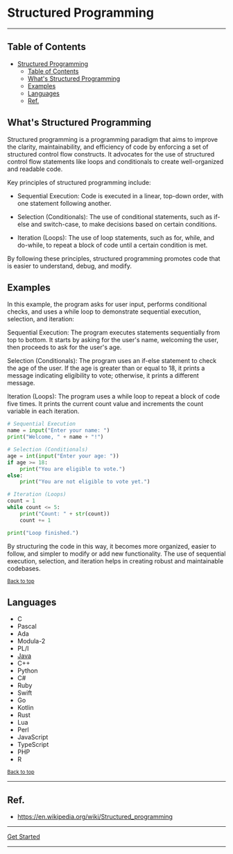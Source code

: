 # Structured Programming

---

## Table of Contents
<!-- TOC -->
* [Structured Programming](#structured-programming)
  * [Table of Contents](#table-of-contents)
  * [What's Structured Programming](#whats-structured-programming)
  * [Examples](#examples)
  * [Languages](#languages)
  * [Ref.](#ref)
<!-- TOC -->


## What's Structured Programming

Structured programming is a programming paradigm that aims to improve the clarity, maintainability, and efficiency of code by enforcing a set of structured control flow constructs. It advocates for the use of structured control flow statements like loops and conditionals to create well-organized and readable code.

Key principles of structured programming include:

- Sequential Execution: Code is executed in a linear, top-down order, with one statement following another.

- Selection (Conditionals): The use of conditional statements, such as if-else and switch-case, to make decisions based on certain conditions.

- Iteration (Loops): The use of loop statements, such as for, while, and do-while, to repeat a block of code until a certain condition is met.

By following these principles, structured programming promotes code that is easier to understand, debug, and modify.

## Examples

In this example, the program asks for user input, performs conditional checks, and uses a while loop to demonstrate sequential execution, selection, and iteration:

Sequential Execution: The program executes statements sequentially from top to bottom. It starts by asking for the user's name, welcoming the user, then proceeds to ask for the user's age.

Selection (Conditionals): The program uses an if-else statement to check the age of the user. If the age is greater than or equal to 18, it prints a message indicating eligibility to vote; otherwise, it prints a different message.

Iteration (Loops): The program uses a while loop to repeat a block of code five times. It prints the current count value and increments the count variable in each iteration.

```python
# Sequential Execution
name = input("Enter your name: ")
print("Welcome, " + name + "!")

# Selection (Conditionals)
age = int(input("Enter your age: "))
if age >= 18:
    print("You are eligible to vote.")
else:
    print("You are not eligible to vote yet.")

# Iteration (Loops)
count = 1
while count <= 5:
    print("Count: " + str(count))
    count += 1

print("Loop finished.")

```

By structuring the code in this way, it becomes more organized, easier to follow, and simpler to modify or add new functionality. The use of sequential execution, selection, and iteration helps in creating robust and maintainable codebases.


<sub>[Back to top](#table-of-contents)</sub>



## Languages

- C
- Pascal
- Ada
- Modula-2
- PL/I
- [Java](../../programming/languages/java)
- C++
- Python
- C#
- Ruby
- Swift
- Go
- Kotlin
- Rust
- Lua
- Perl
- JavaScript
- TypeScript
- PHP
- R

<sub>[Back to top](#table-of-contents)</sub>


---

## Ref.

- https://en.wikipedia.org/wiki/Structured_programming

---

[Get Started](../../../get-started.md#paradigms)

---
